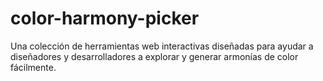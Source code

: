 # color-harmony-picker
Una colección de herramientas web interactivas diseñadas para ayudar a diseñadores y desarrolladores a explorar y generar armonías de color fácilmente.
